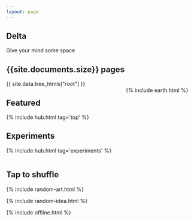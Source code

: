 ```yaml
---
layout: page
---
```



## Delta 
Give your mind some space

## {{site.documents.size}} pages

<div style="margin-top:0.5rem">
{{ site.data.tree_htmls["root"] }}
</div>


<div class="columns is-vcentered">

<div class="column">

<h2>Featured</h2>

{% include hub.html tag='top' %}

<h2>Experiments</h2>

{% include hub.html tag='experiments' %}

</div>

<div class="column">
  {% include earth.html %}
</div>

</div>




## Tap to shuffle   

{% include random-art.html %}

{% include random-idea.html %}


{% include offline.html  %}




